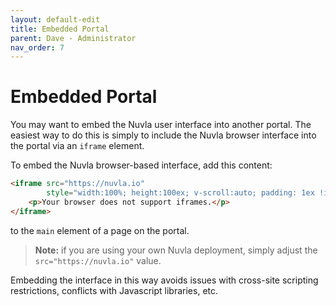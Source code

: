 ```yaml
---
layout: default-edit
title: Embedded Portal
parent: Dave - Administrator
nav_order: 7
---
```


Embedded Portal
===============

You may want to embed the Nuvla user interface into another portal. The easiest way to do this is simply to include the Nuvla browser interface into the portal via an `iframe` element. 

To embed the Nuvla browser-based interface, add this content:

```html
<iframe src="https://nuvla.io"
        style="width:100%; height:100ex; v-scroll:auto; padding: 1ex !important; margin: 0 !important">
    <p>Your browser does not support iframes.</p>
</iframe>
```

to the `main` element of a page on the portal.

> **Note:** if you are using your own Nuvla deployment, simply adjust the `src="https://nuvla.io"` value.

Embedding the interface in this way avoids issues with cross-site scripting restrictions, conflicts with Javascript libraries, etc.
